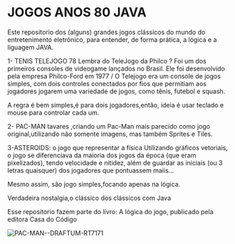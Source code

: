 # JOGOS ANOS 80 JAVA

Este  repositorio dos (alguns) grandes jogos clássicos do mundo
do entretenimento eletrônico, para  entender, de forma prática, a lógica
e a liguagem JAVA.

 1-  TENIS TELEJOGO 78
 Lembra do TeleJogo da Philco ? Foi um dos primeiros consoles de 
 videogame lançados no Brasil. Ele foi desenvolvido pela empresa
 Philco-Ford em 1977 / O Telejogo era um console de jogos simples, 
 com dois controles conectados por fios que permitiam aos jogadores
 jogarem uma variedade de jogos, como tênis, futebol e squash.

A regra é bem  simples,é para dois jogadores,então, ideia é usar 
teclado e mouse para controlar cada um. 

 2- PAC-MAN tavares ,criando um Pac-Man mais parecido como
 jogo original,utilizando não somente imagens, mas também
 Sprites e Tiles.

3-ASTEROIDS: o jogo que  representar a física
Utilizando gráficos vetoriais, o jogo se diferenciava da maioria dos jogos
da época (que eram pixelizados), tendo velocidade e nitidez, além de guardar
as iniciais (ou 3 letras quaisquer) dos jogadores que pontuassem maiis...

Mesmo assim, são jogo simples,focando apenas na lógica.



Verdadeira nostalgia,o clássico dos clássicos com Java

Esse repositorio fazem parte do 
livro: A lógica do jogo, publicado pela editora Casa do Código


![PAC-MAN--DRAFTUM-RT7171](https://github.com/rogtavares/JOGOS-ANOS80_JAVA/assets/91990479/71ae1ef7-a435-4317-b1e3-b1febde58898)

